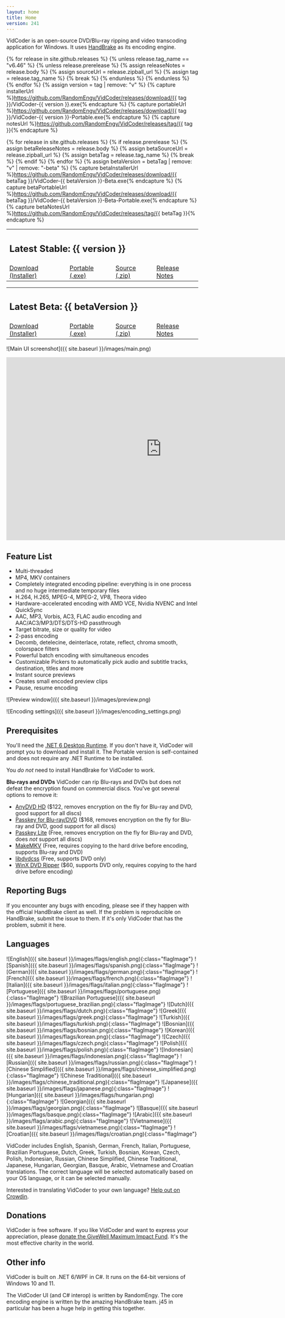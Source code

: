 ```yaml
---
layout: home
title: Home
version: 241
---
```


VidCoder is an open-source DVD/Blu-ray ripping and video transcoding application for Windows. It uses [HandBrake](http://handbrake.fr/) as its encoding engine.

{% for release in site.github.releases %}
{% unless release.tag_name == "v6.46" %}
{% unless release.prerelease %}
  {% assign releaseNotes = release.body %}
  {% assign sourceUrl = release.zipball_url %}
  {% assign tag = release.tag_name %}
  {% break %}
{% endunless %}
{% endunless %}
{% endfor %}
{% assign version = tag | remove: "v" %}
{% capture installerUrl %}https://github.com/RandomEngy/VidCoder/releases/download/{{ tag }}/VidCoder-{{ version }}.exe{% endcapture %}
{% capture portableUrl %}https://github.com/RandomEngy/VidCoder/releases/download/{{ tag }}/VidCoder-{{ version }}-Portable.exe{% endcapture %}
{% capture notesUrl %}https://github.com/RandomEngy/VidCoder/releases/tag/{{ tag }}{% endcapture %}

{% for release in site.github.releases %}
{% if release.prerelease %}
  {% assign betaReleaseNotes = release.body %}
  {% assign betaSourceUrl = release.zipball_url %}
  {% assign betaTag = release.tag_name %}
  {% break %}
{% endif %}
{% endfor %}
{% assign betaVersion = betaTag | remove: "v" | remove: "-beta" %}
{% capture betaInstallerUrl %}https://github.com/RandomEngy/VidCoder/releases/download/{{ betaTag }}/VidCoder-{{ betaVersion }}-Beta.exe{% endcapture %}
{% capture betaPortableUrl %}https://github.com/RandomEngy/VidCoder/releases/download/{{ betaTag }}/VidCoder-{{ betaVersion }}-Beta-Portable.exe{% endcapture %}
{% capture betaNotesUrl %}https://github.com/RandomEngy/VidCoder/releases/tag/{{ betaTag }}{% endcapture %}

<table class="releasesTable">
<tr><td colspan="4">
<h2 class="versionHeader">Latest Stable: {{ version }}</h2>
</td></tr>
<tr>
<td><a class="button" href="{{ installerUrl }}">Download (Installer)</a></td>
<td><a href="{{ portableUrl }}" class="secondaryInstallLink">Portable (.exe)</a></td>
<td><a href="{{ sourceUrl }}" class="secondaryInstallLink">Source (.zip)</a></td>
<td><a href="{{ notesUrl }}" class="secondaryInstallLink">Release Notes</a></td>
</tr>
</table>

<table class="releasesTable">
<tr><td colspan="4">
<h2 class="versionHeader betaVersionHeader">Latest Beta: {{ betaVersion }}</h2>
</td></tr>
<tr>
<td><a href="{{ betaInstallerUrl }}">Download (Installer)</a></td>
<td><a href="{{ betaPortableUrl }}" class="secondaryInstallLink">Portable (.exe)</a></td>
<td><a href="{{ betaSourceUrl }}" class="secondaryInstallLink">Source (.zip)</a></td>
<td><a href="{{ betaNotesUrl }}" class="secondaryInstallLink">Release Notes</a></td>
</tr>
</table>

![Main UI screenshot]({{ site.baseurl }}/images/main.png)

<iframe width="814" height="480" src="https://www.youtube.com/embed/5YEZHZghj0k" frameborder="0" allowfullscreen></iframe>

## Feature List

* Multi-threaded
* MP4, MKV containers
* Completely integrated encoding pipeline: everything is in one process and no huge intermediate temporary files
* H.264, H.265, MPEG-4, MPEG-2, VP8, Theora video
* Hardware-accelerated encoding with AMD VCE, Nvidia NVENC and Intel QuickSync
* AAC, MP3, Vorbis, AC3, FLAC audio encoding and AAC/AC3/MP3/DTS/DTS-HD passthrough
* Target bitrate, size or quality for video
* 2-pass encoding
* Decomb, detelecine, deinterlace, rotate, reflect, chroma smooth, colorspace filters
* Powerful batch encoding with simultaneous encodes
* Customizable Pickers to automatically pick audio and subtitle tracks, destination, titles and more
* Instant source previews
* Creates small encoded preview clips
* Pause, resume encoding

![Preview window]({{ site.baseurl }}/images/preview.png)

![Encoding settings]({{ site.baseurl }}/images/encoding_settings.png)

## Prerequisites
You'll need the [.NET 6 Desktop Runtime](https://dotnet.microsoft.com/en-us/download/dotnet/6.0). If you don't have it, VidCoder will prompt you to download and install it. The Portable version is self-contained and does not require any .NET Runtime to be installed.

You *do not* need to install HandBrake for VidCoder to work.

**Blu-rays and DVDs**
VidCoder can rip Blu-rays and DVDs but does not defeat the encryption found on commercial discs. You've got several options to remove it:
* [AnyDVD HD](https://www.redfox.bz/en/anydvdhd.html) ($122, removes encryption on the fly for Blu-ray and DVD, good support for all discs)
* [Passkey for Blu-ray/DVD](https://www.dvdfab.cn/passkey-for-blu-ray.htm) ($168, removes encryption on the fly for Blu-ray and DVD, good support for all discs)
* [Passkey Lite](https://www.dvdfab.cn/passkey-lite.htm) (Free, removes encryption on the fly for Blu-ray and DVD, does *not* support all discs)
* [MakeMKV](http://www.makemkv.com/) (Free, requires copying to the hard drive before encoding, supports Blu-ray and DVD)
* [libdvdcss](https://github.com/allienx/libdvdcss-dll) (Free, supports DVD only)
* [WinX DVD Ripper](https://www.winxdvd.com/) ($60, supports DVD only, requires copying to the hard drive before encoding)

## Reporting Bugs
If you encounter any bugs with encoding, please see if they happen with the official HandBrake client as well. If the problem is reproducible on HandBrake, submit the issue to them. If it's only VidCoder that has the problem, submit it here.

## Languages
![English]({{ site.baseurl }}/images/flags/english.png){:class="flagImage"} ![Spanish]({{ site.baseurl }}/images/flags/spanish.png){:class="flagImage"} ![German]({{ site.baseurl }}/images/flags/german.png){:class="flagImage"} ![French]({{ site.baseurl }}/images/flags/french.png){:class="flagImage"} ![Italian]({{ site.baseurl }}/images/flags/italian.png){:class="flagImage"} ![Portuguese]({{ site.baseurl }}/images/flags/portuguese.png){:class="flagImage"} ![Brazilian Portuguese]({{ site.baseurl }}/images/flags/portuguese_brazilian.png){:class="flagImage"} ![Dutch]({{ site.baseurl }}/images/flags/dutch.png){:class="flagImage"} ![Greek]({{ site.baseurl }}/images/flags/greek.png){:class="flagImage"} ![Turkish]({{ site.baseurl }}/images/flags/turkish.png){:class="flagImage"} ![Bosnian]({{ site.baseurl }}/images/flags/bosnian.png){:class="flagImage"} ![Korean]({{ site.baseurl }}/images/flags/korean.png){:class="flagImage"} ![Czech]({{ site.baseurl }}/images/flags/czech.png){:class="flagImage"} ![Polish]({{ site.baseurl }}/images/flags/polish.png){:class="flagImage"} ![Indonesian]({{ site.baseurl }}/images/flags/indonesian.png){:class="flagImage"} ![Russian]({{ site.baseurl }}/images/flags/russian.png){:class="flagImage"} ![Chinese Simplified]({{ site.baseurl }}/images/flags/chinese_simplified.png){:class="flagImage"} ![Chinese Traditional]({{ site.baseurl }}/images/flags/chinese_traditional.png){:class="flagImage"} ![Japanese]({{ site.baseurl }}/images/flags/japanese.png){:class="flagImage"} ![Hungarian]({{ site.baseurl }}/images/flags/hungarian.png){:class="flagImage"} ![Georgian]({{ site.baseurl }}/images/flags/georgian.png){:class="flagImage"} ![Basque]({{ site.baseurl }}/images/flags/basque.png){:class="flagImage"} ![Arabic]({{ site.baseurl }}/images/flags/arabic.png){:class="flagImage"} ![Vietnamese]({{ site.baseurl }}/images/flags/vietnamese.png){:class="flagImage"} ![Croatian]({{ site.baseurl }}/images/flags/croatian.png){:class="flagImage"}

VidCoder includes English, Spanish, German, French, Italian, Portuguese, Brazilian Portuguese, Dutch, Greek, Turkish, Bosnian, Korean, Czech, Polish, Indonesian, Russian, Chinese Simplified, Chinese Traditional, Japanese, Hungarian, Georgian, Basque, Arabic, Vietnamese and Croatian translations. The correct language will be selected automatically based on your OS language, or it can be selected manually.

Interested in translating VidCoder to your own language? [Help out on Crowdin](http://crowdin.net/project/vidcoder).

## Donations
VidCoder is free software. If you like VidCoder and want to express your appreciation, please [donate the GiveWell Maximum Impact Fund](https://www.givewell.org/maximum-impact-fund). It's the most effective charity in the world.

## Other info
VidCoder is built on .NET 6/WPF in C#.
It runs on the 64-bit versions of Windows 10 and 11.

The VidCoder UI (and C# interop) is written by RandomEngy.
The core encoding engine is written by the amazing HandBrake team. j45 in particular has been a huge help in getting this together.

